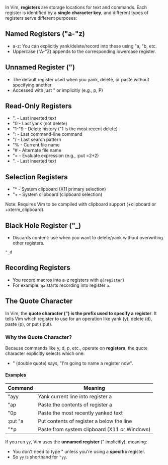 In Vim, **registers** are storage locations for text and commands. Each register is identified by a **single character key**, and different types of registers serve different purposes:

## Named Registers ("a-"z)

- a-z: You can explicitly yank/delete/record into these using "a, "b, etc.
- Uppercase ("A-"Z) appends to the corresponding lowercase register.

## Unnamed Register (")

- The default register used when you yank, delete, or paste without specifying another.
- Accessed with just " or implicitly (e.g., p, P)

## Read-Only Registers

- ". - Last inserted text
- "0 - Last yank (not delete)
- "1-"9 - Delete history ("1 is the most recent delete)
- ": - Last command-line command
- "/ - Last search pattern
- "% - Current file name
- "# - Alternate file name
- "= - Evaluate expression (e.g., :put =2+2)
- ". - Last inserted text

## Selection Registers

- "* - System clipboard (X11 primary selection)
- "+ - System clipboard (clipboard selection)

Note: Requires Vim to be compiled with clipboard support (+clipboard or +xterm_clipboard).


## Black Hole Register ("_)

- Discards content: use when you want to delete/yank without overwriting other registers.

```vim
"_d
```


## Recording Registers

- You record macros into a-z registers with `q{register}`
- For example: `qa` starts recording into register `a`.


## The Quote Character


In Vim, the **quote character (") is the prefix used to specify a register**. It tells Vim which register to use for an operation like yank (y), delete (d), paste (p), or put (:put).

### Why the Quote Character?

Because commands like y, d, p, etc., operate on **registers**, the quote character explicitly selects which one:

- " (double quote) says, "I'm going to name a register now".

#### Examples

|**Command**|**Meaning**|
|---|---|
|"ayy|Yank current line into register a|
|"ap|Paste the contents of register a|
|"0p|Paste the most recently yanked text|
|:put "a|Put contents of register a below the line|
|"*p|Paste from system clipboard (X11 or Windows)|


If you run `yy`, Vim uses the **unnamed register** (" implicitly), meaning:

- You don't need to type " unless you're using a **specific** register.
- So `yy` is shorthand for `"yy`.



